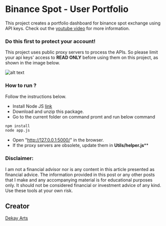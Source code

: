 # Binance Spot - User Portfolio

This project creates a portfolio dashboard for binance spot exchange using API keys. Check out the [youtube video](https://youtu.be/lraEEh_X494) for more information.

### Do this first to protect your account!

This project uses public proxy servers to process the APIs. So please limit your api keys' access to **READ ONLY** before using them on this project, as shown in the image below.

![alt text](https://i.ibb.co/MRJZRW7/API-Keys-Access.jpg 'Logo Title Text 1')

### How to run ?

Follow the instructions below.

- Install Node JS [link](https://nodejs.org/en/)
- Download and unzip this package.
- Go to the current folder on command promt and run below command

```bash
npm install
node app.js
```

- Open "http://127.0.0.1:5000/" in the browser.
- If the proxy servers are obsolete, update them in **Utils/helper.js**\*\*

### Disclaimer:

I am not a financial advisor nor is any content in this article presented as financial advice. The information provided in this post or any other posts that I make and any accompanying material is for educational purposes only. It should not be considered financial or investment advice of any kind. Use these tools at your own risk.

## Creator

[Dekay Arts](https://www.youtube.com/channel/UCVbm47TKsSep79NFPpBdzTw)

